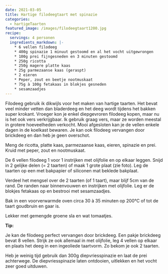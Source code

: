 ```yaml
---
date: 2021-03-05
title: Hartige filodeegtaart met spinazie 
categories:
  - hartigeTaarten
featured_image: /images/filodeegtaart1200.jpg
recipe:
  servings: 4 personen
  ingredients_markdown: |-
    * 6 vellen filodeeg 
    * 400g spinazie 1 minuut gestoomd en al het vocht uitgewrongen
    * 100g prei fijngesneden en 3 minuten gestoomd
    * 250g ricotta
    * 250g magere platte kaas
    * 25g parmezaanse kaas (geraspt)
    * 2 eieren
    * Peper, zout en beetje nootmuskaat    * 75g à 100g fetakaas in blokjes gesneden
    * sesamzaadjes
---
```

Filodeeg gebruik ik dikwijls voor het maken van hartige taarten.
Het bevat veel minder vetten dan bladerdeeg en het deeg wordt tijdens het bakken super krokant.
Vroeger kon je enkel diepgevroren filodeeg kopen, maar nu is het ook vers verkrijgbaar.
Ik gebruik graag vers, maar ze worden meestal in grotere hoeveelheden verkocht.
Mooi afgesloten kan je de vellen enkele dagen in de koelkast bewaren.
Je kan ook filodeeg vervangen door brickdeeg en dan heb je geen overschot.

 

<!--more-->

Meng de ricotta, platte kaas, parmezaanse kaas, eieren, spinazie en prei.
Kruid met peper, zout en nootmuskaat.
  
De 6 vellen filodeeg 1 voor 1 instrijken met olijfolie en op elkaar leggen.
Snijd in 2 gelijke delen (= 2 taarten) of maak 1 grote plaat (zie foto).
Leg de taarten op een met bakpapier of siliconen mat beklede bakplaat.

Verdeel het mengsel over de 2 taarten (of 1 taart), maar blijf 5cm van de rand.
De randen naar binnenvouwen en instrijken met olijfolie.
Leg er de blokjes fetakaas op en bestrooi met sesamzaadjes.


Bak in een voorverwarmde oven circa 30 à 35 minuten op 200°C of tot de taart goudbruin en gaar is.


Lekker met gemengde groene sla en wat tomaatjes.

<b>Tip: </b>

Je kan de filodeeg perfect vervangen door brickdeeg.
Een pakje brickdeeg bevat 8 vellen.
Strijk ze ook allemaal in met olijfolie, leg 4 vellen op elkaar en plaats het deeg in een ingeoliede taartvorm.
Zo bekom je ook 2 taarten.

Heb je weinig tijd gebruik dan 300g diepvriesspinazie en laat de prei achterwege.
De diepvriesspinazie laten ontdooien, uitlekken en het vocht zeer goed uitduwen. 


